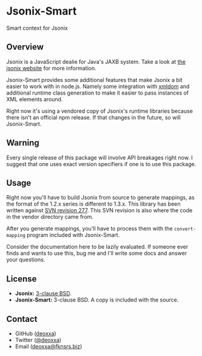 Jsonix-Smart
============

Smart context for Jsonix

Overview
--------

Jsonix is a JavaScript dealie for Java's JAXB system. Take a look at
[the jsonix website](http://confluence.highsource.org/display/JSNX/Jsonix) for
more information.

Jsonix-Smart provides some additional features that make Jsonix a bit easier to
work with in node.js. Namely some integration with [xmldom](https://github.com/jindw/xmldom)
and additional runtime class generation to make it easier to pass instances of
XML elements around.

Right now it's using a vendored copy of Jsonix's runtime libraries because there
isn't an official npm release. If that changes in the future, so will
Jsonix-Smart.

Warning
-------

Every single release of this package will involve API breakages right now. I
suggest that one uses exact version specifiers if one is to use this package.

Usage
-----

Right now you'll have to build Jsonix from source to generate mappings, as the
format of the 1.2.x series is different to 1.3.x. This library has been written
against [SVN revision 277](svn://svn.code.sf.net/p/jsonix/code/trunk@277). This
SVN revision is also where the code in the vendor directory came from.

After you generate mappings, you'll have to process them with the
`convert-mapping` program included with Jsonix-Smart.

Consider the documentation here to be lazily evaluated. If someone ever finds
and wants to use this, bug me and I'll write some docs and answer your
questions.

License
-------

* **Jsonix:** [3-clause BSD](http://confluence.highsource.org/display/JSNX/License).
* **Jsonix-Smart:** 3-clause BSD. A copy is included with the source.

Contact
-------

* GitHub ([deoxxa](http://github.com/deoxxa))
* Twitter ([@deoxxa](http://twitter.com/deoxxa))
* Email ([deoxxa@fknsrs.biz](mailto:deoxxa@fknsrs.biz))
